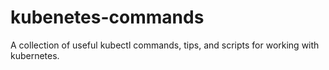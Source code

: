# kubenetes-commands
A collection of useful kubectl commands, tips, and scripts for working with kubernetes.
